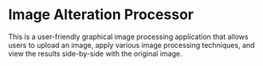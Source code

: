 # Image Alteration Processor
This is a user-friendly graphical image processing application that allows users to upload an image, apply various image processing techniques, and view the results side-by-side with the original image.
